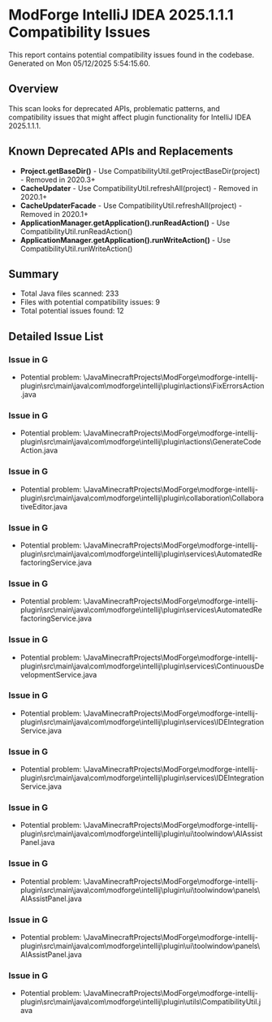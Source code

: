 # ModForge IntelliJ IDEA 2025.1.1.1 Compatibility Issues 
 
This report contains potential compatibility issues found in the codebase. 
Generated on Mon 05/12/2025  5:54:15.60. 
 
## Overview 
 
This scan looks for deprecated APIs, problematic patterns, and compatibility issues 
that might affect plugin functionality for IntelliJ IDEA 2025.1.1.1. 
 
## Known Deprecated APIs and Replacements 
 
* **Project.getBaseDir()** - Use CompatibilityUtil.getProjectBaseDir(project) - Removed in 2020.3+ 
* **CacheUpdater** - Use CompatibilityUtil.refreshAll(project) - Removed in 2020.1+ 
* **CacheUpdaterFacade** - Use CompatibilityUtil.refreshAll(project) - Removed in 2020.1+ 
* **ApplicationManager.getApplication().runReadAction()** - Use CompatibilityUtil.runReadAction() 
* **ApplicationManager.getApplication().runWriteAction()** - Use CompatibilityUtil.runWriteAction() 
 
## Summary 
 
* Total Java files scanned: 233 
* Files with potential compatibility issues: 9 
* Total potential issues found: 12 
 
## Detailed Issue List 
 
### Issue in G 
 
* Potential problem: \JavaMinecraftProjects\ModForge\modforge-intellij-plugin\src\main\java\com\modforge\intellij\plugin\actions\FixErrorsAction.java 
 
### Issue in G 
 
* Potential problem: \JavaMinecraftProjects\ModForge\modforge-intellij-plugin\src\main\java\com\modforge\intellij\plugin\actions\GenerateCodeAction.java 
 
### Issue in G 
 
* Potential problem: \JavaMinecraftProjects\ModForge\modforge-intellij-plugin\src\main\java\com\modforge\intellij\plugin\collaboration\CollaborativeEditor.java 
 
### Issue in G 
 
* Potential problem: \JavaMinecraftProjects\ModForge\modforge-intellij-plugin\src\main\java\com\modforge\intellij\plugin\services\AutomatedRefactoringService.java 
 
### Issue in G 
 
* Potential problem: \JavaMinecraftProjects\ModForge\modforge-intellij-plugin\src\main\java\com\modforge\intellij\plugin\services\AutomatedRefactoringService.java 
 
### Issue in G 
 
* Potential problem: \JavaMinecraftProjects\ModForge\modforge-intellij-plugin\src\main\java\com\modforge\intellij\plugin\services\ContinuousDevelopmentService.java 
 
### Issue in G 
 
* Potential problem: \JavaMinecraftProjects\ModForge\modforge-intellij-plugin\src\main\java\com\modforge\intellij\plugin\services\IDEIntegrationService.java 
 
### Issue in G 
 
* Potential problem: \JavaMinecraftProjects\ModForge\modforge-intellij-plugin\src\main\java\com\modforge\intellij\plugin\services\IDEIntegrationService.java 
 
### Issue in G 
 
* Potential problem: \JavaMinecraftProjects\ModForge\modforge-intellij-plugin\src\main\java\com\modforge\intellij\plugin\ui\toolwindow\AIAssistPanel.java 
 
### Issue in G 
 
* Potential problem: \JavaMinecraftProjects\ModForge\modforge-intellij-plugin\src\main\java\com\modforge\intellij\plugin\ui\toolwindow\panels\AIAssistPanel.java 
 
### Issue in G 
 
* Potential problem: \JavaMinecraftProjects\ModForge\modforge-intellij-plugin\src\main\java\com\modforge\intellij\plugin\ui\toolwindow\panels\AIAssistPanel.java 
 
### Issue in G 
 
* Potential problem: \JavaMinecraftProjects\ModForge\modforge-intellij-plugin\src\main\java\com\modforge\intellij\plugin\utils\CompatibilityUtil.java 
 
